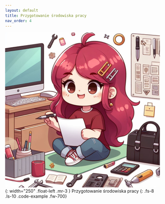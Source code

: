 ```yaml
---
layout: default
title: Przygotowanie środowiska pracy
nav_order: 4
---
```

![](../images/intros/environment.jpg){: width="250" .float-left .mr-3 }
Przygotowanie środowiska pracy
{: .fs-8 .ls-10 .code-example .fw-700}